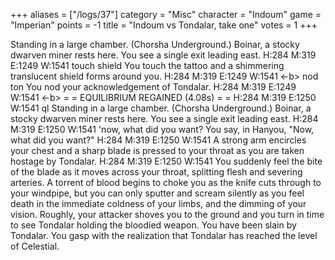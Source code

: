+++
aliases = ["/logs/37"]
category = "Misc"
character = "Indoum"
game = "Imperian"
points = -1
title = "Indoum vs Tondalar, take one"
votes = 1
+++

Standing in a large chamber. (Chorsha Underground.)
Boinar, a stocky dwarven miner rests here.
You see a single exit leading east.
H:284 M:319 E:1249 W:1541 <eb> touch shield
You touch the tattoo and a shimmering translucent shield forms around you.
H:284 M:319 E:1249 W:1541 <-b> nod ton
You nod your acknowledgement of Tondalar.
H:284 M:319 E:1249 W:1541 <-b> 
= = EQUILIBRIUM REGAINED (4.08s) = =
H:284 M:319 E:1250 W:1541 <eb> ql
Standing in a large chamber. (Chorsha Underground.)
Boinar, a stocky dwarven miner rests here.
You see a single exit leading east.
H:284 M:319 E:1250 W:1541 <eb> 'now, what did you want?
You say, in Hanyou, "Now, what did you want?"
H:284 M:319 E:1250 W:1541 <eb> 
A strong arm encircles your chest and a sharp blade is pressed to your throat 
as you are taken hostage by Tondalar.
H:284 M:319 E:1250 W:1541 <eb> 
You suddenly feel the bite of the blade as it moves across your throat, 
splitting flesh and severing arteries. A torrent of blood begins to choke you 
as the knife cuts through to your windpipe, but you can only sputter and scream
silently as you feel death in the immediate coldness of your limbs, and the 
dimming of your vision. Roughly, your attacker shoves you to the ground and you
turn in time to see Tondalar holding the bloodied weapon.
You have been slain by Tondalar.
You gasp with the realization that Tondalar has reached the level of Celestial.
 <dead> 